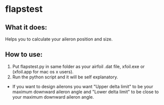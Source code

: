 # flapstest
## What it does:
  Helps you to calculate your aileron position and size.
  
## How to use:
1. Put flapstest.py in same folder as your airfoil .dat file, xfoil.exe or (xfoil.app for mac os x users).
1. Run the python script and it will be self explanatory.

* If you want to design ailerons you want "Upper delta limit" to be your maximum downward aileron angle and "Lower delta limit" to be close to your maximum downward aileron angle.
